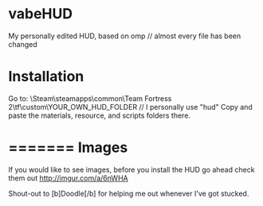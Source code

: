 vabeHUD
=======

My personally edited HUD, based on omp // almost every file has been changed


Installation
=======

Go to: \Steam\steamapps\common\Team Fortress 2\tf\custom\YOUR_OWN_HUD_FOLDER  // I personally use "hud"
Copy and paste the materials, resource, and scripts folders there. 

=======
Images
=======

If you would like to see images, before you install the HUD go ahead check them out http://imgur.com/a/6nWHA


Shout-out to [b]Doodle[/b] for helping me out whenever I've got stucked.
